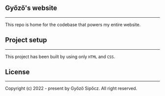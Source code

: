 ## Győző's website
---

This repo is home for the codebase that powers my entire website.

## Project setup
---

This project has been built by using only `HTML` and `CSS`.

## License
---

Copyright (c) 2022 - present by Győző Sipőcz. All right reserved.